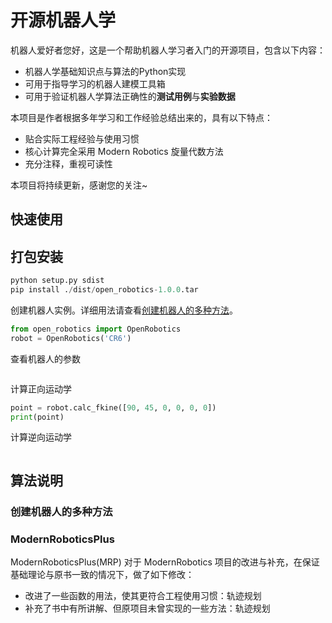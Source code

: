 # 开源机器人学

机器人爱好者您好，这是一个帮助机器人学习者入门的开源项目，包含以下内容：

- 机器人学基础知识点与算法的Python实现
- 可用于指导学习的机器人建模工具箱
- 可用于验证机器人学算法正确性的**测试用例**与**实验数据**

本项目是作者根据多年学习和工作经验总结出来的，具有以下特点：

- 贴合实际工程经验与使用习惯
- 核心计算完全采用 Modern Robotics 旋量代数方法
- 充分注释，重视可读性

本项目将持续更新，感谢您的关注~

## 快速使用

## 打包安装

```python
python setup.py sdist
pip install ./dist/open_robotics-1.0.0.tar
```

创建机器人实例。详细用法请查看[创建机器人的多种方法](#创建机器人的多种方法)。

```python
from open_robotics import OpenRobotics
robot = OpenRobotics('CR6')
```

查看机器人的参数

```python

```

计算正向运动学

```python
point = robot.calc_fkine([90, 45, 0, 0, 0, 0])
print(point)
```

计算逆向运动学

```python

```


## 算法说明

### 创建机器人的多种方法

### ModernRoboticsPlus

ModernRoboticsPlus(MRP) 对于 ModernRobotics 项目的改进与补充，在保证基础理论与原书一致的情况下，做了如下修改：

- 改进了一些函数的用法，使其更符合工程使用习惯：轨迹规划
- 补充了书中有所讲解、但原项目未曾实现的一些方法：轨迹规划